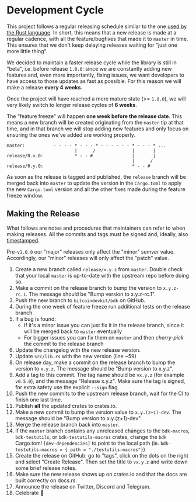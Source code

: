 # Development Cycle

This project follows a regular releasing schedule similar to the one [used by the Rust language](https://doc.rust-lang.org/book/appendix-07-nightly-rust.html). In short, this means that a new release is made at a regular cadence, with all the feature/bugfixes that made it to `master` in time. This ensures that we don't keep delaying releases waiting for "just one more little thing".

We decided to maintain a faster release cycle while the library is still in "beta", i.e. before release `1.0.0`: since we are constantly adding new features and, even more importantly, fixing issues, we want developers to have access to those updates as fast as possible. For this reason we will make a release **every 4 weeks**.

Once the project will have reached a more mature state (>= `1.0.0`), we will very likely switch to longer release cycles of **6 weeks**.

The "feature freeze" will happen **one week before the release date**. This means a new branch will be created originating from the `master` tip at that time, and in that branch we will stop adding new features and only focus on ensuring the ones we've added are working properly.

```
master:           - - - - * - - - * - - - - - - * - - - * ...
                          |      /              |       |
release/0.x.0:            * - - #               |       |
                                                |      /
release/0.y.0:                                  * - - #
```

As soon as the release is tagged and published, the `release` branch will be merged back into `master` to update the version in the `Cargo.toml` to apply the new `Cargo.toml` version and all the other fixes made during the feature freeze window.

## Making the Release

What follows are notes and procedures that maintainers can refer to when making releases. All the commits and tags must be signed and, ideally, also [timestamped](https://github.com/opentimestamps/opentimestamps-client/blob/master/doc/git-integration.md).

Pre-`v1.0.0` our "major" releases only affect the "minor" semver value. Accordingly, our "minor" releases will only affect the "patch" value.

1. Create a new branch called `release/x.y.z` from `master`. Double check that your local `master` is up-to-date with the upstream repo before doing so.
2. Make a commit on the release branch to bump the version to `x.y.z-rc.1`. The message should be "Bump version to x.y.z-rc.1".
3. Push the new branch to `bitcoindevkit/bdk` on GitHub.
4. During the one week of feature freeze run additional tests on the release branch.
5. If a bug is found:
    - If it's a minor issue you can just fix it in the release branch, since it will be merged back to `master` eventually
    - For bigger issues you can fix them on `master` and then *cherry-pick* the commit to the release branch
6. Update the changelog with the new release version.
7. Update `src/lib.rs` with the new version (line ~59)
8. On release day, make a commit on the release branch to bump the version to `x.y.z`. The message should be "Bump version to x.y.z".
9. Add a tag to this commit. The tag name should be `vx.y.z` (for example `v0.5.0`), and the message "Release x.y.z". Make sure the tag is signed, for extra safety use the explicit `--sign` flag.
10. Push the new commits to the upstream release branch, wait for the CI to finish one last time.
11. Publish **all** the updated crates to crates.io.
12. Make a new commit to bump the version value to `x.y.(z+1)-dev`. The message should be "Bump version to x.y.(z+1)-dev".
13. Merge the release branch back into `master`.
14. If the `master` branch contains any unreleased changes to the `bdk-macros`, `bdk-testutils`, or `bdk-testutils-macros` crates, change the `bdk` Cargo.toml `[dev-dependencies]` to point to the local path (ie. `bdk-testutils-macros = { path = "./testutils-macros"}`)
15. Create the release on GitHub: go to "tags", click on the dots on the right and select "Create Release". Then set the title to `vx.y.z` and write down some brief release notes.
16. Make sure the new release shows up on crates.io and that the docs are built correctly on docs.rs.
17. Announce the release on Twitter, Discord and Telegram.
18. Celebrate :tada:
